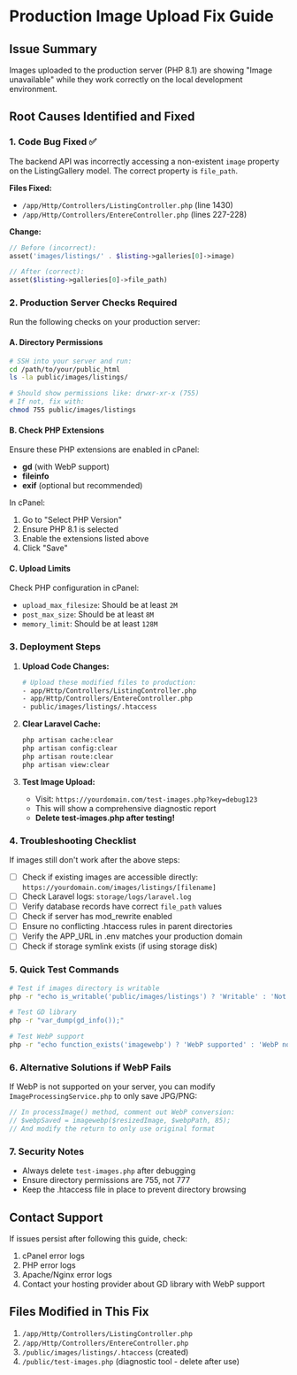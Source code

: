 # Production Image Upload Fix Guide

## Issue Summary
Images uploaded to the production server (PHP 8.1) are showing "Image unavailable" while they work correctly on the local development environment.

## Root Causes Identified and Fixed

### 1. **Code Bug Fixed** ✅
The backend API was incorrectly accessing a non-existent `image` property on the ListingGallery model. The correct property is `file_path`.

**Files Fixed:**
- `/app/Http/Controllers/ListingController.php` (line 1430)
- `/app/Http/Controllers/EntereController.php` (lines 227-228)

**Change:** 
```php
// Before (incorrect):
asset('images/listings/' . $listing->galleries[0]->image)

// After (correct):
asset($listing->galleries[0]->file_path)
```

### 2. **Production Server Checks Required**

Run the following checks on your production server:

#### A. Directory Permissions
```bash
# SSH into your server and run:
cd /path/to/your/public_html
ls -la public/images/listings/

# Should show permissions like: drwxr-xr-x (755)
# If not, fix with:
chmod 755 public/images/listings
```

#### B. Check PHP Extensions
Ensure these PHP extensions are enabled in cPanel:
- **gd** (with WebP support)
- **fileinfo**
- **exif** (optional but recommended)

In cPanel:
1. Go to "Select PHP Version"
2. Ensure PHP 8.1 is selected
3. Enable the extensions listed above
4. Click "Save"

#### C. Upload Limits
Check PHP configuration in cPanel:
- `upload_max_filesize`: Should be at least `2M`
- `post_max_size`: Should be at least `8M`
- `memory_limit`: Should be at least `128M`

### 3. **Deployment Steps**

1. **Upload Code Changes:**
   ```bash
   # Upload these modified files to production:
   - app/Http/Controllers/ListingController.php
   - app/Http/Controllers/EntereController.php
   - public/images/listings/.htaccess
   ```

2. **Clear Laravel Cache:**
   ```bash
   php artisan cache:clear
   php artisan config:clear
   php artisan route:clear
   php artisan view:clear
   ```

3. **Test Image Upload:**
   - Visit: `https://yourdomain.com/test-images.php?key=debug123`
   - This will show a comprehensive diagnostic report
   - **Delete test-images.php after testing!**

### 4. **Troubleshooting Checklist**

If images still don't work after the above steps:

- [ ] Check if existing images are accessible directly: `https://yourdomain.com/images/listings/[filename]`
- [ ] Check Laravel logs: `storage/logs/laravel.log`
- [ ] Verify database records have correct `file_path` values
- [ ] Check if server has mod_rewrite enabled
- [ ] Ensure no conflicting .htaccess rules in parent directories
- [ ] Verify the APP_URL in .env matches your production domain
- [ ] Check if storage symlink exists (if using storage disk)

### 5. **Quick Test Commands**

```bash
# Test if images directory is writable
php -r "echo is_writable('public/images/listings') ? 'Writable' : 'Not writable';"

# Test GD library
php -r "var_dump(gd_info());"

# Test WebP support
php -r "echo function_exists('imagewebp') ? 'WebP supported' : 'WebP not supported';"
```

### 6. **Alternative Solutions if WebP Fails**

If WebP is not supported on your server, you can modify `ImageProcessingService.php` to only save JPG/PNG:

```php
// In processImage() method, comment out WebP conversion:
// $webpSaved = imagewebp($resizedImage, $webpPath, 85);
// And modify the return to only use original format
```

### 7. **Security Notes**

- Always delete `test-images.php` after debugging
- Ensure directory permissions are 755, not 777
- Keep the .htaccess file in place to prevent directory browsing

## Contact Support

If issues persist after following this guide, check:
1. cPanel error logs
2. PHP error logs
3. Apache/Nginx error logs
4. Contact your hosting provider about GD library with WebP support

## Files Modified in This Fix

1. `/app/Http/Controllers/ListingController.php`
2. `/app/Http/Controllers/EntereController.php`
3. `/public/images/listings/.htaccess` (created)
4. `/public/test-images.php` (diagnostic tool - delete after use)